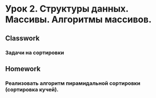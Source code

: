 # Урок 2. Структуры данных. Массивы. Алгоритмы массивов.
## Classwork
### Задачи на сортировки
## Homework
### Реализовать алгоритм пирамидальной сортировки (сортировка кучей).